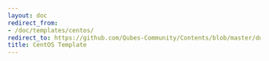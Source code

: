 ```yaml
---
layout: doc
redirect_from:
- /doc/templates/centos/
redirect_to: https://github.com/Qubes-Community/Contents/blob/master/docs/os/centos.md
title: CentOS Template
---
```

